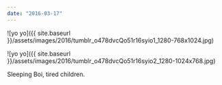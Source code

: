 ```yaml
---
date: "2016-03-17"
---
```


![yo yo]({{ site.baseurl }}/assets/images/2016/tumblr_o478dvcQo51r16syio1_1280-768x1024.jpg)

![yo yo]({{ site.baseurl }}/assets/images/2016/tumblr_o478dvcQo51r16syio2_1280-1024x768.jpg)

Sleeping Boi, tired children.
